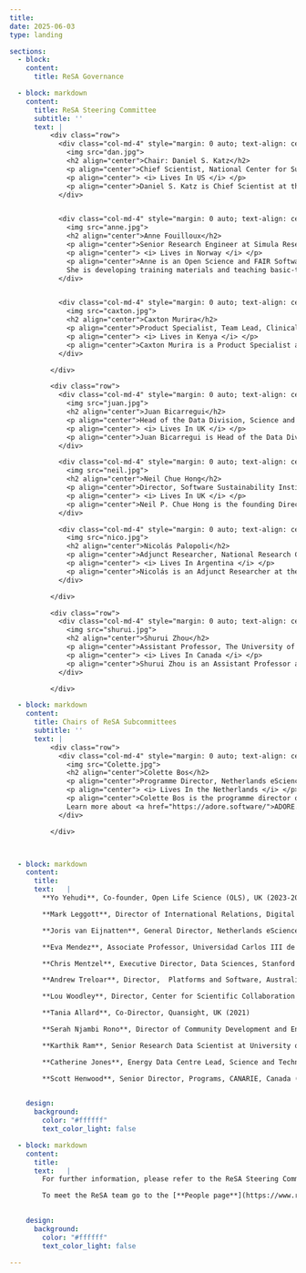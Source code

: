 ```yaml
---
title: 
date: 2025-06-03
type: landing

sections:
  - block: 
    content:
      title: ReSA Governance

  - block: markdown
    content:
      title: ReSA Steering Committee
      subtitle: ''
      text: |
          <div class="row">
            <div class="col-md-4" style="margin: 0 auto; text-align: center;">
              <img src="dan.jpg">
              <h2 align="center">Chair: Daniel S. Katz</h2>
              <p align="center">Chief Scientist, National Center for Supercomputing Applications (NCSA), University of Illinois</p>
              <p align="center"> <i> Lives In US </i> </p>
              <p align="center">Daniel S. Katz is Chief Scientist at the National Center for Supercomputing Applications (NCSA), and Research Associate Professor in Computer Science, Electrical and Computer Engineering, and the School of Information Sciences (iSchool) at the University of Illinois Urbana-Champaign. He was previously a Senior Fellow at the University of Chicago and Argonne National Laboratory, a Program Director at the National Science Foundation, and had roles at Louisiana State University, NASA JPL, and Cray Research. Dan's interest is in the development and use of advanced cyberinfrastructure to solve challenging problems at multiple scales, including applications, algorithms, fault tolerance, and programming in parallel and distributed computing, and policy issues such as citation and credit mechanisms and practices associated with software and data, organization and community practices for collaboration, and career paths for computing researchers. He is a senior member of the IEEE and ACM, co-founder and current Associate Editor-in-Chief of the <a href="https://joss.theoj.org/">Journal of Open Source Software</a>, and co-founder of the <a href="https://us-rse.org/">US Research Software Engineer Association (US-RSE)</a>.</p>
            </div>


            <div class="col-md-4" style="margin: 0 auto; text-align: center;">
              <img src="anne.jpg">
              <h2 align="center">Anne Fouilloux</h2>
              <p align="center">Senior Research Engineer at Simula Research Laboratory</p>
              <p align="center"> <i> Lives in Norway </i> </p>
              <p align="center">Anne is an Open Science and FAIR Software and Data Advocate. She is working at Simula Research Laboratory (Oslo, Norway) and is  leading the Nordic Infrastructure Collaboration on Earth System Tools (NICEST) at the Nordic e-infrastructure Collaboration (NeIC). She never works alone, always in collaboration with community driven initiatives and open source communities such as Pangeo, The Environmental Data Science Book, The Turing Way and the Galaxy Project.
              She is developing training materials and teaching basic-to-advanced research computing skills to students, researchers, Research Software Engineers from all disciplines to advance FAIRness of Software management and development practices so that research groups can collaboratively develop, review, discuss, test, share and reuse their codes.</p>
            </div>


            <div class="col-md-4" style="margin: 0 auto; text-align: center;">
              <img src="caxton.jpg">
              <h2 align="center">Caxton Murira</h2>
              <p align="center">Product Specialist, Team Lead, Clinical Research and Trials Community (CRTC) programme at the Science for Africa Foundation</p>
              <p align="center"> <i> Lives in Kenya </i> </p>
              <p align="center">Caxton Murira is a Product Specialist and team lead for the <a href="https://scienceforafrica.foundation/clinical-research-and-trials-community">Clinical Research and Trials Community (CRTC) programme</a> at the <a href="https://scienceforafrica.foundation/">Science for Africa Foundation</a>. He is passionate about data and has delivered successful projects in a myriad of sectors such as health, governance, climate change for INGOs, government and public institutions. Caxton has an MSc in project management and a BSc in computer science. Prior to joining SFA Foundation, he worked at the African Academy of Sciences and other not for profit outfits in similar roles. Caxton is keen to promote open research initiatives, open data, and research software, with the goal of achieving fair access to healthcare and creating sustainable innovative solutions that address Africa's most pressing challenges.</p>
            </div>

          </div>

          <div class="row">
            <div class="col-md-4" style="margin: 0 auto; text-align: center;">
              <img src="juan.jpg">
              <h2 align="center">Juan Bicarregui</h2>
              <p align="center">Head of the Data Division, Science and Technology Facilities Council (STFC)</p>
              <p align="center"> <i> Lives In UK </i> </p>
              <p align="center">​​​Juan Bicarregui is Head of the Data Division in the Scientific Computing Department at STFC. Juan’s division has responsibility for research and development of the data systems that handle much of the huge volume of scientific data that is produced by the STFC research facilities. Juan has played a key role in formulating UK policy on opening up access to research outputs and chaired the cross Research Council group which published the RCUK Joint Principles on Data and associated Guidelines. Juan was a member of the steering group that set up the Research Data Alliance and co-chaired the RDA Organisational Advisory Board. Currently, Juan is coordinator of the H2020 EOSCpilot project that is supporting the first phase in the development of the European Open Science Cloud.</p>
            </div>

            <div class="col-md-4" style="margin: 0 auto; text-align: center;">
              <img src="neil.jpg">
              <h2 align="center">Neil Chue Hong</h2>
              <p align="center">Director, Software Sustainability Institute, University of Edinburgh</p>
              <p align="center"> <i> Lives In UK </i> </p>
              <p align="center">Neil P. Chue Hong is the founding Director of the Software Sustainability Institute and Professor of Research Software Policy and Practice at EPCC, University of Edinburgh. He works to improve software sustainability, research software engineering practices, research software communities of practice, and the impact of research software policy and incentives. He has co-led development and implementation of international research software guidelines including the FAIR Principles for Research Software, Software Citation Principles, and NISO Reproducibility Badging and Definitions. He holds a number of research funder advisory roles, including chairing the steering committee for the UK’s exascale software, algorithms and infrastructure programme (ExCALIBUR) and a member of the UKRI Net Zero Digital Research Infrastructure steering committee, BBSRC Transformative Technologies strategic advisory panel, and NERC Digital Research Infrastructure Investment Board. He is the Editor-in-Chief for the Journal of Open Research Software, and co-editor of “Software Engineering for Science”.</p>
            </div>

            <div class="col-md-4" style="margin: 0 auto; text-align: center;">
              <img src="nico.jpg">
              <h2 align="center">Nicolás Palopoli</h2>
              <p align="center">Adjunct Researcher, National Research Council in Argentina (CONICET)</p>
              <p align="center"> <i> Lives In Argentina </i> </p>
              <p align="center">Nicolás is an Adjunct Researcher at the National Research Council in Argentina (CONICET) and a Project Leader at the Structural Bioinformatics Group, Universidad Nacional de Quilmes (UNQ, Buenos Aires, Argentina). His research is focused on understanding the functional nature of proteins, with special interest in their evolutionary relationships and their interactions in biological systems. He is a certified trainer and over the last 15 years he has delivered online and virtual courses on biology, programming and education for graduate and postgraduate university students, as well as several workshops in different communities of practice. Nicolas is also the Co-Executive Director and Advisory Committee Chair of MetaDocencia, an online community that builds scientific and technical capacities through the co-creation of networks, learning spaces, and accessible resources focused on Spanish-speaking communities.</p>
            </div>

          </div>

          <div class="row">
            <div class="col-md-4" style="margin: 0 auto; text-align: center;">
              <img src="shurui.jpg">
              <h2 align="center">Shurui Zhou</h2>
              <p align="center">Assistant Professor, The University of Toronto</p>
              <p align="center"> <i> Lives In Canada </i> </p>
              <p align="center">Shurui Zhou is an Assistant Professor at the University of Toronto. Her research focuses on facilitating distributed and interdisciplinary software teams to build high-quality systems, including but not limited to building better programming environments for software developers, designing better code review and issue tracking systems to facilitate better collaboration among team members, and identifying vulnerabilities from the codebase. She studies and tackles the problems from both technical and social perspectives, especially in the context of modern open-source collaboration forms, Industrial plant software, and interdisciplinary teams when building AI-based systems or scientific software. She also investigates the collaboration challenges for hardware teams, specifically for CAD designers using online collaborative platforms. To achieve her goals, she combines advances in tooling and software engineering principles with insights from other disciplines that study human collaboration, for which she combines and mixes a wide range of research methods.</p>
            </div>

          </div>

  - block: markdown
    content:
      title: Chairs of ReSA Subcommittees
      subtitle: ''
      text: |
          <div class="row">
            <div class="col-md-4" style="margin: 0 auto; text-align: center;">
              <img src="Colette.jpg">
              <h2 align="center">Colette Bos</h2>
              <p align="center">Programme Director, Netherlands eScience Centre</p>
              <p align="center"> <i> Lives In the Netherlands </i> </p>
              <p align="center">Colette Bos is the programme director of the Netherlands eScience Center. Her main responsibility is the call strategy and responsibility for the project portfolio. For this, she works closely with the Programme Managers. She also contributes to the general management of the eScience Center in the directors’ team and to external relations of the Netherlands eScience Center. Colette obtained her PhD at Utrecht University, with research on how scientists connect their work to large societal goals in science policy. After that, she moved to the Dutch Research Council (NWO), where she worked as a coordinator on the development of the Dutch National Research Agenda and as management board member in the European Joint Programming Initiative Urban Europe. This was followed by two years as board secretary at the Mathematics department of Utrecht University, where she contributed to strategy and policy development and implementation of the department and where she managed operational matters.
              Learn more about <a href="https://adore.software/">ADORE.software </a>.</p>
            </div>

          </div>



  - block: markdown
    content:
      title:
      text:   |
        **Yo Yehudi**, Co-founder, Open Life Science (OLS), UK (2023-2025)

        **Mark Leggott**, Director of International Relations, Digital Research Alliance of Canada (2021-2024)

        **Joris van Eijnatten**, General Director, Netherlands eScience Center; and Professor of Digital History, Utrecht University (2021-2024)

        **Eva Mendez**, Associate Professor, Universidad Carlos III de Madrid, Spain (2021 -2023)

        **Chris Mentzel**, Executive Director, Data Sciences, Stanford Data Science Initiative, Stanford University, USA (2019 - 2023)

        **Andrew Treloar**, Director,  Platforms and Software, Australian Research Data Commons, Australia (2019 -2023)

        **Lou Woodley**, Director, Center for Scientific Collaboration and Community Engagement, UK (2021 - 2023)

        **Tania Allard**, Co-Director, Quansight, UK (2021)

        **Serah Njambi Rono**, Director of Community Development and Engagement, The Carpentries, Estonia (2021)

        **Karthik Ram**, Senior Research Data Scientist at University of California, Berkeley, USA (2019-2021)

        **Catherine Jones**, Energy Data Centre Lead, Science and Technologies Facilities Council, UK (2019-2020)

        **Scott Henwood**, Senior Director, Programs, CANARIE, Canada (2019)
    

    design:
      background:
        color: "#ffffff"
        text_color_light: false       

  - block: markdown
    content:
      title:
      text:   |
        For further information, please refer to the ReSA Steering Committee [**Terms of Reference**](https://docs.google.com/document/d/1cr6jce4TBgd0KJemYtpuK-V4CQW1ZAYlcVqnJi4ZRCg/edit?tab=t.0#heading=h.qc1uwr8o0jhl)

        To meet the ReSA team go to the [**People page**](https://www.researchsoft.org/people/).
    

    design:
      background:
        color: "#ffffff"
        text_color_light: false       

---
```

